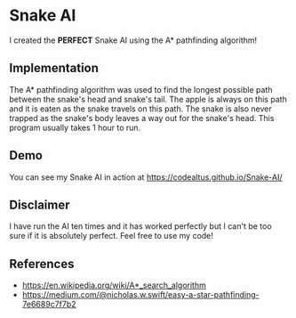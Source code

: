 # Snake AI
I created the __PERFECT__ Snake AI using the A* pathfinding algorithm! 

## Implementation
The A* pathfinding algorithm was used to find the longest possible path between the snake's head and snake's tail. The apple is always on this path and it is eaten as the snake travels on this path. The snake is also never trapped as the snake's body leaves a way out for the snake's head. This program usually takes 1 hour to run.

## Demo
You can see my Snake AI in action at https://codealtus.github.io/Snake-AI/

## Disclaimer

I have run the AI ten times and it has worked perfectly but I can't be too sure if it is absolutely perfect. Feel free to use my code!

## References
- https://en.wikipedia.org/wiki/A*_search_algorithm
- https://medium.com/@nicholas.w.swift/easy-a-star-pathfinding-7e6689c7f7b2